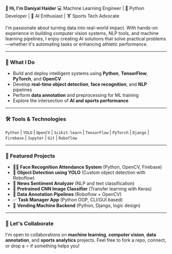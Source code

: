 
**👋 Hi, I'm Daniyal Haider**
💻 Machine Learning Engineer | 🐍 Python Developer | 🧠 AI Enthusiast | 🏋️ Sports Tech Advocate

I'm passionate about turning data into real-world impact. With hands-on experience in building computer vision systems, NLP tools, and machine learning pipelines, I enjoy creating AI solutions that solve practical problems—whether it's automating tasks or enhancing athletic performance.

---

### 🚀 What I Do

* Build and deploy intelligent systems using **Python**, **TensorFlow**, **PyTorch**, and **OpenCV**
* Develop **real-time object detection**, **face recognition**, and **NLP** pipelines
* Perform **data annotation** and preprocessing for ML training
* Explore the intersection of **AI and sports performance**

---

### 🛠️ Tools & Technologies

`Python` | `YOLO` | `OpenCV` | `Scikit-learn` | `TensorFlow` | `PyTorch` | `Django` | `Firebase` | `Jupyter` | `Git` | `Roboflow`

---

### 📌 Featured Projects

* 🧑‍💻 **Face Recognition Attendance System** (Python, OpenCV, Firebase)
* 🎯 **Object Detection using YOLO** (Custom object detection with Roboflow)
* 📰 **News Sentiment Analyzer** (NLP and text classification)
* 🧠 **Pretrained CNN Image Classifier** (Transfer learning with Keras)
* 📝 **Data Annotation Pipelines** (Roboflow + OpenCV)
* ✅ **Task Manager App** (Python OOP, CLI/GUI based)
* 🛒 **Vending Machine Backend** (Python, Django, logic design)

---

### 🎯 Let's Collaborate

I'm open to collaborations on **machine learning**, **computer vision**, **data annotation**, and **sports analytics** projects.
Feel free to fork a repo, connect, or drop a ⭐ if something helps you!


